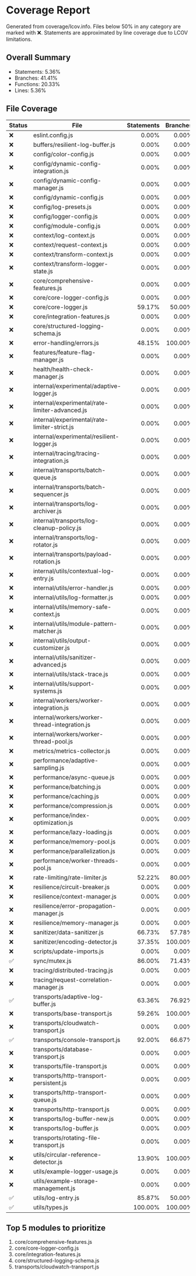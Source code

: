 # Coverage Report

Generated from coverage/lcov.info. Files below 50% in any category are marked with ❌. Statements are approximated by line coverage due to LCOV limitations.

## Overall Summary

- Statements: 5.36%
- Branches: 41.41%
- Functions: 20.33%
- Lines: 5.36%

## File Coverage

| Status | File                                           | Statements | Branches | Functions |   Lines |
| ------ | ---------------------------------------------- | ---------: | -------: | --------: | ------: |
| ❌     | eslint.config.js                               |      0.00% |    0.00% |     0.00% |   0.00% |
| ❌     | buffers/resilient-log-buffer.js                |      0.00% |    0.00% |     0.00% |   0.00% |
| ❌     | config/color-config.js                         |      0.00% |    0.00% |     0.00% |   0.00% |
| ❌     | config/dynamic-config-integration.js           |      0.00% |    0.00% |     0.00% |   0.00% |
| ❌     | config/dynamic-config-manager.js               |      0.00% |    0.00% |     0.00% |   0.00% |
| ❌     | config/dynamic-config.js                       |      0.00% |    0.00% |     0.00% |   0.00% |
| ❌     | config/log-presets.js                          |      0.00% |    0.00% |     0.00% |   0.00% |
| ❌     | config/logger-config.js                        |      0.00% |    0.00% |     0.00% |   0.00% |
| ❌     | config/module-config.js                        |      0.00% |    0.00% |     0.00% |   0.00% |
| ❌     | context/log-context.js                         |      0.00% |    0.00% |     0.00% |   0.00% |
| ❌     | context/request-context.js                     |      0.00% |    0.00% |     0.00% |   0.00% |
| ❌     | context/transform-context.js                   |      0.00% |    0.00% |     0.00% |   0.00% |
| ❌     | context/transform-logger-state.js              |      0.00% |    0.00% |     0.00% |   0.00% |
| ❌     | core/comprehensive-features.js                 |      0.00% |    0.00% |     0.00% |   0.00% |
| ❌     | core/core-logger-config.js                     |      0.00% |    0.00% |     0.00% |   0.00% |
| ❌     | core/core-logger.js                            |     59.17% |   50.00% |    20.59% |  59.17% |
| ❌     | core/integration-features.js                   |      0.00% |    0.00% |     0.00% |   0.00% |
| ❌     | core/structured-logging-schema.js              |      0.00% |    0.00% |     0.00% |   0.00% |
| ❌     | error-handling/errors.js                       |     48.15% |  100.00% |     0.00% |  48.15% |
| ❌     | features/feature-flag-manager.js               |      0.00% |    0.00% |     0.00% |   0.00% |
| ❌     | health/health-check-manager.js                 |      0.00% |    0.00% |     0.00% |   0.00% |
| ❌     | internal/experimental/adaptive-logger.js       |      0.00% |    0.00% |     0.00% |   0.00% |
| ❌     | internal/experimental/rate-limiter-advanced.js |      0.00% |    0.00% |     0.00% |   0.00% |
| ❌     | internal/experimental/rate-limiter-strict.js   |      0.00% |    0.00% |     0.00% |   0.00% |
| ❌     | internal/experimental/resilient-logger.js      |      0.00% |    0.00% |     0.00% |   0.00% |
| ❌     | internal/tracing/tracing-integration.js        |      0.00% |    0.00% |     0.00% |   0.00% |
| ❌     | internal/transports/batch-queue.js             |      0.00% |    0.00% |     0.00% |   0.00% |
| ❌     | internal/transports/batch-sequencer.js         |      0.00% |    0.00% |     0.00% |   0.00% |
| ❌     | internal/transports/log-archiver.js            |      0.00% |    0.00% |     0.00% |   0.00% |
| ❌     | internal/transports/log-cleanup-policy.js      |      0.00% |    0.00% |     0.00% |   0.00% |
| ❌     | internal/transports/log-rotator.js             |      0.00% |    0.00% |     0.00% |   0.00% |
| ❌     | internal/transports/payload-rotation.js        |      0.00% |    0.00% |     0.00% |   0.00% |
| ❌     | internal/utils/contextual-log-entry.js         |      0.00% |    0.00% |     0.00% |   0.00% |
| ❌     | internal/utils/error-handler.js                |      0.00% |    0.00% |     0.00% |   0.00% |
| ❌     | internal/utils/log-formatter.js                |      0.00% |    0.00% |     0.00% |   0.00% |
| ❌     | internal/utils/memory-safe-context.js          |      0.00% |    0.00% |     0.00% |   0.00% |
| ❌     | internal/utils/module-pattern-matcher.js       |      0.00% |    0.00% |     0.00% |   0.00% |
| ❌     | internal/utils/output-customizer.js            |      0.00% |    0.00% |     0.00% |   0.00% |
| ❌     | internal/utils/sanitizer-advanced.js           |      0.00% |    0.00% |     0.00% |   0.00% |
| ❌     | internal/utils/stack-trace.js                  |      0.00% |    0.00% |     0.00% |   0.00% |
| ❌     | internal/utils/support-systems.js              |      0.00% |    0.00% |     0.00% |   0.00% |
| ❌     | internal/workers/worker-integration.js         |      0.00% |    0.00% |     0.00% |   0.00% |
| ❌     | internal/workers/worker-thread-integration.js  |      0.00% |    0.00% |     0.00% |   0.00% |
| ❌     | internal/workers/worker-thread-pool.js         |      0.00% |    0.00% |     0.00% |   0.00% |
| ❌     | metrics/metrics-collector.js                   |      0.00% |    0.00% |     0.00% |   0.00% |
| ❌     | performance/adaptive-sampling.js               |      0.00% |    0.00% |     0.00% |   0.00% |
| ❌     | performance/async-queue.js                     |      0.00% |    0.00% |     0.00% |   0.00% |
| ❌     | performance/batching.js                        |      0.00% |    0.00% |     0.00% |   0.00% |
| ❌     | performance/caching.js                         |      0.00% |    0.00% |     0.00% |   0.00% |
| ❌     | performance/compression.js                     |      0.00% |    0.00% |     0.00% |   0.00% |
| ❌     | performance/index-optimization.js              |      0.00% |    0.00% |     0.00% |   0.00% |
| ❌     | performance/lazy-loading.js                    |      0.00% |    0.00% |     0.00% |   0.00% |
| ❌     | performance/memory-pool.js                     |      0.00% |    0.00% |     0.00% |   0.00% |
| ❌     | performance/parallelization.js                 |      0.00% |    0.00% |     0.00% |   0.00% |
| ❌     | performance/worker-threads-pool.js             |      0.00% |    0.00% |     0.00% |   0.00% |
| ❌     | rate-limiting/rate-limiter.js                  |     52.22% |   80.00% |    18.18% |  52.22% |
| ❌     | resilience/circuit-breaker.js                  |      0.00% |    0.00% |     0.00% |   0.00% |
| ❌     | resilience/context-manager.js                  |      0.00% |    0.00% |     0.00% |   0.00% |
| ❌     | resilience/error-propagation-manager.js        |      0.00% |    0.00% |     0.00% |   0.00% |
| ❌     | resilience/memory-manager.js                   |      0.00% |    0.00% |     0.00% |   0.00% |
| ❌     | sanitizer/data-sanitizer.js                    |     66.73% |   57.78% |    29.17% |  66.73% |
| ❌     | sanitizer/encoding-detector.js                 |     37.35% |  100.00% |    20.00% |  37.35% |
| ❌     | scripts/update-imports.js                      |      0.00% |    0.00% |     0.00% |   0.00% |
| ✅     | sync/mutex.js                                  |     86.00% |   71.43% |   100.00% |  86.00% |
| ❌     | tracing/distributed-tracing.js                 |      0.00% |    0.00% |     0.00% |   0.00% |
| ❌     | tracing/request-correlation-manager.js         |      0.00% |    0.00% |     0.00% |   0.00% |
| ✅     | transports/adaptive-log-buffer.js              |     63.36% |   76.92% |    52.63% |  63.36% |
| ❌     | transports/base-transport.js                   |     59.26% |  100.00% |     0.00% |  59.26% |
| ❌     | transports/cloudwatch-transport.js             |      0.00% |    0.00% |     0.00% |   0.00% |
| ✅     | transports/console-transport.js                |     92.00% |   66.67% |   100.00% |  92.00% |
| ❌     | transports/database-transport.js               |      0.00% |    0.00% |     0.00% |   0.00% |
| ❌     | transports/file-transport.js                   |      0.00% |    0.00% |     0.00% |   0.00% |
| ❌     | transports/http-transport-persistent.js        |      0.00% |    0.00% |     0.00% |   0.00% |
| ❌     | transports/http-transport-queue.js             |      0.00% |    0.00% |     0.00% |   0.00% |
| ❌     | transports/http-transport.js                   |      0.00% |    0.00% |     0.00% |   0.00% |
| ❌     | transports/log-buffer-new.js                   |      0.00% |    0.00% |     0.00% |   0.00% |
| ❌     | transports/log-buffer.js                       |      0.00% |    0.00% |     0.00% |   0.00% |
| ❌     | transports/rotating-file-transport.js          |      0.00% |    0.00% |     0.00% |   0.00% |
| ❌     | utils/circular-reference-detector.js           |     13.90% |  100.00% |     0.00% |  13.90% |
| ❌     | utils/example-logger-usage.js                  |      0.00% |    0.00% |     0.00% |   0.00% |
| ❌     | utils/example-storage-management.js            |      0.00% |    0.00% |     0.00% |   0.00% |
| ✅     | utils/log-entry.js                             |     85.87% |   50.00% |    75.00% |  85.87% |
| ✅     | utils/types.js                                 |    100.00% |  100.00% |   100.00% | 100.00% |

## Top 5 modules to prioritize

1. core/comprehensive-features.js
2. core/core-logger-config.js
3. core/integration-features.js
4. core/structured-logging-schema.js
5. transports/cloudwatch-transport.js
